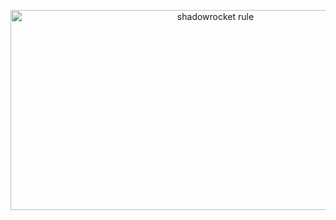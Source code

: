 <p align="center">
  <img src="https://socialify.git.ci/YanbingJiang/Shadowrocket_diy_rules/image?font=KoHo&language=1&logo=https%3A%2F%2Fraw.githubusercontent.com%2Fss-ssr%2Fshadowrocket%2Fmaster%2Ffiles%2Fxhj.jpg&name=1&owner=1&pattern=Floating%20Cogs&stargazers=1&theme=Auto" alt="shadowrocket rule" width="640" height="320" />
</p>
